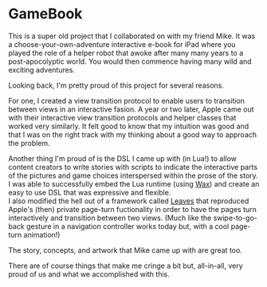 # GameBook

This is a super old project that I collaborated on with my friend Mike. It was a choose-your-own-adventure interactive e-book for iPad where you played the role of a helper robot that awoke after many many years to a post-apocolyptic world. You would then commence having many wild and exciting adventures.  

Looking back, I'm pretty proud of this project for several reasons.  

For one, I created a view transition protocol to enable users to transition between views in an interactive fasion. A year or two later, Apple came out with their interactive view transition protocols and helper classes that worked very similarly. It felt good to know that my intuition was good and that I was on the right track with my thinking about a good way to approach the problem.  

Another thing I'm proud of is the DSL I came up with (in Lua!) to allow content creators to write stories with scripts to indicate the interactive parts of the pictures and game choices interspersed within the prose of the story. I was able to successfully embed the Lua runtime (using [Wax](https://github.com/probablycorey/wax)) and create an easy to use DSL that was expressive and flexible.  
I also modified the hell out of a framework called [Leaves](https://github.com/brow/leaves) that reproduced Apple's (then) private page-turn fuctionality in order to have the pages turn interactively and transition between two views. (Much like the swipe-to-go-back gesture in a navigation controller works today but, with a cool page-turn animation!)

The story, concepts, and artwork that Mike came up with are great too.

There are of course things that make me cringe a bit but, all-in-all, very proud of us and what we accomplished with this.
